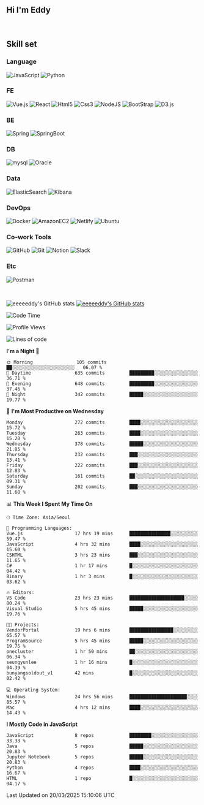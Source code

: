## Hi I'm Eddy
<br/>


<!--### Hi there 👋-->

## Skill set

### Language
![JavaScript](https://img.shields.io/badge/javascript-F7DF1E?style=for-the-badge&logo=javascript&logoColor=black)
![Python](https://img.shields.io/badge/Python-3776AB?style=for-the-badge&logo=Python&logoColor=white)

### FE
![Vue.js](https://img.shields.io/badge/vuejs-%2335495e.svg?style=for-the-badge&logo=vuedotjs&logoColor=%234FC08D)
![React](https://img.shields.io/badge/react-61DAFB?style=for-the-badge&logo=react&logoColor=black) 
![Html5](https://img.shields.io/badge/html5-E34F26?style=for-the-badge&logo=html5&logoColor=white)
![Css3](https://img.shields.io/badge/css-1572B6?style=for-the-badge&logo=css3&logoColor=white)
![NodeJS](https://img.shields.io/badge/node.js-339933?style=for-the-badge&logo=Node.js&logoColor=white)
![BootStrap](https://img.shields.io/badge/bootstrap-7952B3?style=for-the-badge&logo=bootstrap&logoColor=white)
![D3.js](https://img.shields.io/badge/D3.js-F9A03C?style=for-the-badge&logo=D3.js&logoColor=white)

### BE
![Spring](https://img.shields.io/badge/spring-6DB33F?style=for-the-badge&logo=spring&logoColor=white)
![SpringBoot](https://img.shields.io/badge/springboot-6DB33F?style=for-the-badge&logo=springboot&logoColor=white)

### DB
![mysql](https://img.shields.io/badge/mysql-4479A1?style=for-the-badge&logo=mysql&logoColor=white)
![Oracle](https://img.shields.io/badge/Oracle-F80000?style=for-the-badge&logo=oracle&logoColor=white)

### Data
![ElasticSearch](https://img.shields.io/badge/elasticsearch-005571?style=for-the-badge&logo=elasticsearch&logoColor=white)
![Kibana](https://img.shields.io/badge/Kibana-005571?style=for-the-badge&logo=Kibana&logoColor=white)

### DevOps
![Docker](https://img.shields.io/badge/docker-2496ED?style=for-the-badge&logo=docker&logoColor=white)
![AmazonEC2](https://img.shields.io/badge/amazonec2-FF9900?style=for-the-badge&logo=amazonec2&logoColor=white)
![Netlify](https://img.shields.io/badge/netlify-%23000000.svg?style=for-the-badge&logo=netlify&logoColor=#00C7B7)
![Ubuntu](https://img.shields.io/badge/Ubuntu-E95420?style=for-the-badge&logo=Ubuntu&logoColor=white)

### Co-work Tools
![GitHub](https://img.shields.io/badge/github-181717?style=for-the-badge&logo=github&logoColor=white)
![Git](https://img.shields.io/badge/git-F05032?style=for-the-badge&logo=git&logoColor=white)
![Notion](https://img.shields.io/badge/Notion-000000?style=for-the-badge&logo=Notion&logoColor=white)
![Slack](https://img.shields.io/badge/Slack-4A154B?style=for-the-badge&logo=Slack&logoColor=white)

### Etc
![Postman](https://img.shields.io/badge/postman-FF6C37?style=for-the-badge&logo=postman&logoColor=white)

<br>

![eeeeeddy's GitHub stats](https://github-readme-stats.vercel.app/api?username=eeeeeddy&show_icons=true&theme=radical)
[![eeeeeddy's GitHub stats](https://github-readme-stats.vercel.app/api/top-langs/?username=eeeeeddy&custom_title=My&nbsp;Language&hide=jupyter%20notebook&layout=compact&theme=radical&show_icons=true)](https://github.com/eeeeeddy/github-readme-stats)


<!--START_SECTION:waka-->
![Code Time](http://img.shields.io/badge/Code%20Time-848%20hrs%2017%20mins-blue)

![Profile Views](http://img.shields.io/badge/Profile%20Views-12-blue)

![Lines of code](https://img.shields.io/badge/From%20Hello%20World%20I%27ve%20Written-682.0%20thousand%20lines%20of%20code-blue)

**I'm a Night 🦉** 

```text
🌞 Morning                105 commits         ██░░░░░░░░░░░░░░░░░░░░░░░   06.07 % 
🌆 Daytime                635 commits         █████████░░░░░░░░░░░░░░░░   36.71 % 
🌃 Evening                648 commits         █████████░░░░░░░░░░░░░░░░   37.46 % 
🌙 Night                  342 commits         █████░░░░░░░░░░░░░░░░░░░░   19.77 % 
```
📅 **I'm Most Productive on Wednesday** 

```text
Monday                   272 commits         ████░░░░░░░░░░░░░░░░░░░░░   15.72 % 
Tuesday                  263 commits         ████░░░░░░░░░░░░░░░░░░░░░   15.20 % 
Wednesday                378 commits         █████░░░░░░░░░░░░░░░░░░░░   21.85 % 
Thursday                 232 commits         ███░░░░░░░░░░░░░░░░░░░░░░   13.41 % 
Friday                   222 commits         ███░░░░░░░░░░░░░░░░░░░░░░   12.83 % 
Saturday                 161 commits         ██░░░░░░░░░░░░░░░░░░░░░░░   09.31 % 
Sunday                   202 commits         ███░░░░░░░░░░░░░░░░░░░░░░   11.68 % 
```


📊 **This Week I Spent My Time On** 

```text
🕑︎ Time Zone: Asia/Seoul

💬 Programming Languages: 
Vue.js                   17 hrs 19 mins      ███████████████░░░░░░░░░░   59.47 % 
JavaScript               4 hrs 32 mins       ████░░░░░░░░░░░░░░░░░░░░░   15.60 % 
CSHTML                   3 hrs 23 mins       ███░░░░░░░░░░░░░░░░░░░░░░   11.65 % 
C#                       1 hr 17 mins        █░░░░░░░░░░░░░░░░░░░░░░░░   04.42 % 
Binary                   1 hr 3 mins         █░░░░░░░░░░░░░░░░░░░░░░░░   03.62 % 

🔥 Editors: 
VS Code                  23 hrs 23 mins      ████████████████████░░░░░   80.24 % 
Visual Studio            5 hrs 45 mins       █████░░░░░░░░░░░░░░░░░░░░   19.76 % 

🐱‍💻 Projects: 
VendorPortal             19 hrs 6 mins       ████████████████░░░░░░░░░   65.57 % 
ProgramSource            5 hrs 45 mins       █████░░░░░░░░░░░░░░░░░░░░   19.75 % 
onecluster               1 hr 50 mins        ██░░░░░░░░░░░░░░░░░░░░░░░   06.34 % 
seungyunlee              1 hr 16 mins        █░░░░░░░░░░░░░░░░░░░░░░░░   04.39 % 
bunyangsoldout_v1        42 mins             █░░░░░░░░░░░░░░░░░░░░░░░░   02.42 % 

💻 Operating System: 
Windows                  24 hrs 56 mins      █████████████████████░░░░   85.57 % 
Mac                      4 hrs 12 mins       ████░░░░░░░░░░░░░░░░░░░░░   14.43 % 
```

**I Mostly Code in JavaScript** 

```text
JavaScript               8 repos             ████████░░░░░░░░░░░░░░░░░   33.33 % 
Java                     5 repos             █████░░░░░░░░░░░░░░░░░░░░   20.83 % 
Jupyter Notebook         5 repos             █████░░░░░░░░░░░░░░░░░░░░   20.83 % 
Python                   4 repos             ████░░░░░░░░░░░░░░░░░░░░░   16.67 % 
HTML                     1 repo              █░░░░░░░░░░░░░░░░░░░░░░░░   04.17 % 
```




 Last Updated on 20/03/2025 15:10:06 UTC
<!--END_SECTION:waka-->



<!--
**eeeeeddy/eeeeeddy** is a ✨ _special_ ✨ repository because its `README.md` (this file) appears on your GitHub profile.

Here are some ideas to get you started:

- 🔭 I’m currently working on ...
- 🌱 I’m currently learning ...
- 👯 I’m looking to collaborate on ...
- 🤔 I’m looking for help with ...
- 💬 Ask me about ...
- 📫 How to reach me: ...
- 😄 Pronouns: ...
- ⚡ Fun fact: ...
-->
